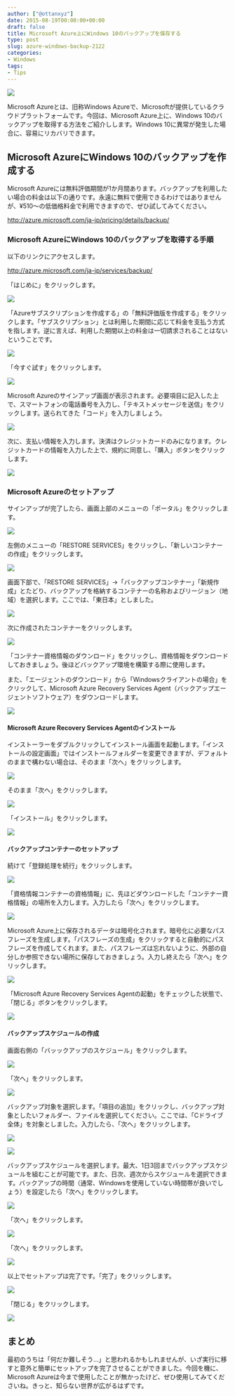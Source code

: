 ```yaml
---
author: ["@ottanxyz"]
date: 2015-08-19T00:00:00+00:00
draft: false
title: Microsoft Azure上にWindows 10のバックアップを保存する
type: post
slug: azure-windows-backup-2122
categories:
- Windows
tags:
- Tips
---
```


![](/uploads/2015/08/150819-55d47cc0d56e1.jpg)






Microsoft Azureとは、旧称Windows Azureで、Microsoftが提供しているクラウドプラットフォームです。今回は、Microsoft Azure上に、Windows 10のバックアップを取得する方法をご紹介しします。Windows 10に異常が発生した場合に、容易にリカバリできます。





## Microsoft AzureにWindows 10のバックアップを作成する





Microsoft Azureには無料評価期間が1か月間あります。バックアップを利用したい場合の料金は以下の通りです。永遠に無料で使用できるわけではありませんが、¥510〜の低価格料金で利用できますので、ぜひ試してみてください。



http://azure.microsoft.com/ja-jp/pricing/details/backup/



### Microsoft AzureにWindows 10のバックアップを取得する手順





以下のリンクにアクセスします。



http://azure.microsoft.com/ja-jp/services/backup/



「はじめに」をクリックします。





![](/uploads/2015/08/150819-55d47cc26deb6.png)






「Azureサブスクリプションを作成する」の「無料評価版を作成する」をクリックします。「サブスクリプション」とは利用した期間に応じて料金を支払う方式を指します。逆に言えば、利用した期間以上の料金は一切請求されることはないということです。





![](/uploads/2015/08/150819-55d47cc59309d.png)






「今すぐ試す」をクリックします。





![](/uploads/2015/08/150819-55d47cc96a479.png)






Microsoft Azureのサインアップ画面が表示されます。必要項目に記入した上で、スマートフォンの電話番号を入力し、「テキストメッセージを送信」をクリックします。送られてきた「コード」を入力しましょう。





![](/uploads/2015/08/150819-55d47ccd813dc.png)






次に、支払い情報を入力します。決済はクレジットカードのみになります。クレジットカードの情報を入力した上で、規約に同意し、「購入」ボタンをクリックします。





![](/uploads/2015/08/150819-55d47cd0dad9c.png)






### Microsoft Azureのセットアップ





サインアップが完了したら、画面上部のメニューの「ポータル」をクリックします。





![](/uploads/2015/08/150819-55d47cd38c40f.png)






左側のメニューの「RESTORE SERVICES」をクリックし、「新しいコンテナーの作成」をクリックします。





![](/uploads/2015/08/150819-55d47cd690678.png)






画面下部で、「RESTORE SERVICES」→「バックアップコンテナー」「新規作成」とたどり、バックアップを格納するコンテナーの名称およびリージョン（地域）を選択します。ここでは、「東日本」としました。





![](/uploads/2015/08/150819-55d47cd96d031.png)






次に作成されたコンテナーをクリックします。





![](/uploads/2015/08/150819-55d47cdc476cd.png)






「コンテナー資格情報のダウンロード」をクリックし、資格情報をダウンロードしておきましょう。後ほどバックアップ環境を構築する際に使用します。





また、「エージェントのダウンロード」から「Windowsクライアントの場合」をクリックして、Microsoft Azure Recovery Services Agent（バックアップエージェントソフトウェア）をダウンロードします。





![](/uploads/2015/08/150819-55d47cdef1990.png)






#### Microsoft Azure Recovery Services Agentのインストール





インストーラーをダブルクリックしてインストール画面を起動します。「インストールの設定画面」ではインストールフォルダーを変更できますが、デフォルトのままで構わない場合は、そのまま「次へ」をクリックします。





![](/uploads/2015/08/150819-55d47ce1c2408.png)






そのまま「次へ」をクリックします。





![](/uploads/2015/08/150819-55d47ce309ec4.png)






「インストール」をクリックします。





![](/uploads/2015/08/150819-55d47ce4536a8.png)






#### バックアップコンテナーのセットアップ





続けて「登録処理を続行」をクリックします。





![](/uploads/2015/08/150819-55d47ce5b64b5.png)






「資格情報コンテナーの資格情報」に、先ほどダウンロードした「コンテナー資格情報」の場所を入力します。入力したら「次へ」をクリックします。





![](/uploads/2015/08/150819-55d47ce7dd9bb.png)






Microsoft Azure上に保存されるデータは暗号化されます。暗号化に必要なパスフレーズを生成します。「パスフレーズの生成」をクリックすると自動的にパスフレーズを作成してくれます。また、パスフレーズは忘れないように、外部の自分しか参照できない場所に保存しておきましょう。入力し終えたら「次へ」をクリックします。





![](/uploads/2015/08/150819-55d47ce99de47.png)






「Microsoft Azure Recovery Services Agentの起動」をチェックした状態で、「閉じる」ボタンをクリックします。





![](/uploads/2015/08/150819-55d47cebb45c3.png)






#### バックアップスケジュールの作成





画面右側の「バッックアップのスケジュール」をクリックします。





![](/uploads/2015/08/150819-55d47ced74660.png)






「次へ」をクリックします。





![](/uploads/2015/08/150819-55d47cefa868d.png)






バックアップ対象を選択します。「項目の追加」をクリックし、バックアップ対象としたいフォルダー、ファイルを選択してください。ここでは、「Cドライブ全体」を対象としました。入力したら、「次へ」をクリックします。





![](/uploads/2015/08/150819-55d47cf135aa6.png)






![](/uploads/2015/08/150819-55d47cf3579c3.png)






バックアップスケジュールを選択します。最大、1日3回までバックアップスケジュールを組むことが可能です。また、日次、週次からスケジュールを選択できます。バックアップの時間（通常、Windowsを使用していない時間帯が良いでしょう）を設定したら「次へ」をクリックします。





![](/uploads/2015/08/150819-55d47cf5260e3.png)






「次へ」をクリックします。





![](/uploads/2015/08/150819-55d47cf6bfde7.png)






「次へ」をクリックします。





![](/uploads/2015/08/150819-55d47cf881215.png)






以上でセットアップは完了です。「完了」をクリックします。





![](/uploads/2015/08/150819-55d47cf9efbb0.png)






「閉じる」をクリックします。





![](/uploads/2015/08/150819-55d47cfb3f381.png)






## まとめ





最初のうちは「何だか難しそう...」と思われるかもしれませんが、いざ実行に移すと意外と簡単にセットアップを完了させることができました。今回を機に、Microsoft Azureは今まで使用したことが無かったけど、ぜひ使用してみてくださいね。きっと、知らない世界が広がるはずです。
